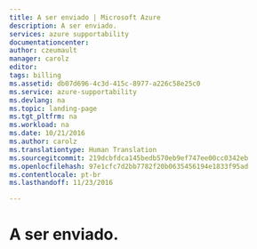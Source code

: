```yaml
---
title: A ser enviado | Microsoft Azure
description: A ser enviado.
services: azure supportability
documentationcenter: 
author: czeumault
manager: carolz
editor: 
tags: billing
ms.assetid: db07d696-4c3d-415c-8977-a226c58e25c0
ms.service: azure-supportability
ms.devlang: na
ms.topic: landing-page
ms.tgt_pltfrm: na
ms.workload: na
ms.date: 10/21/2016
ms.author: carolz
ms.translationtype: Human Translation
ms.sourcegitcommit: 219dcbfdca145bedb570eb9ef747ee00cc0342eb
ms.openlocfilehash: 97e1cfc7d2bb7782f20b0635456194e1833f95ad
ms.contentlocale: pt-br
ms.lasthandoff: 11/23/2016

---
```

# <a name="to-be-submitted"></a>A ser enviado.

